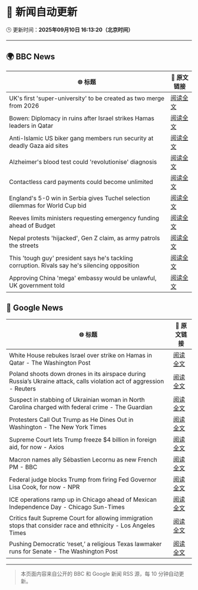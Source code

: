 # 🧠 新闻自动更新

🕒 更新时间：**2025年09月10日 16:13:20（北京时间）**

---

## 🌍 BBC News

| 🌐 标题 | 🔗 原文链接 |
|--------|-------------|
| UK's first 'super-university' to be created as two merge from 2026 | [阅读全文](https://www.bbc.com/news/articles/cy85905dj2wo?at_medium=RSS&at_campaign=rss) |
| Bowen: Diplomacy in ruins after Israel strikes Hamas leaders in Qatar | [阅读全文](https://www.bbc.com/news/articles/cm2zepgp5neo?at_medium=RSS&at_campaign=rss) |
| Anti-Islamic US biker gang members run security at deadly Gaza aid sites | [阅读全文](https://www.bbc.com/news/articles/cm2zy4l8jgeo?at_medium=RSS&at_campaign=rss) |
| Alzheimer's blood test could 'revolutionise' diagnosis | [阅读全文](https://www.bbc.com/news/articles/cm2ze84e8p1o?at_medium=RSS&at_campaign=rss) |
| Contactless card payments could become unlimited | [阅读全文](https://www.bbc.com/news/articles/czjv7jy2r9vo?at_medium=RSS&at_campaign=rss) |
| England's 5-0 win in Serbia gives Tuchel selection dilemmas for World Cup bid | [阅读全文](https://www.bbc.com/sport/football/articles/ckg3ne08kk7o?at_medium=RSS&at_campaign=rss) |
| Reeves limits ministers requesting emergency funding ahead of Budget | [阅读全文](https://www.bbc.com/news/articles/cyv63l3395zo?at_medium=RSS&at_campaign=rss) |
| Nepal protests 'hijacked', Gen Z claim, as army patrols the streets | [阅读全文](https://www.bbc.com/news/articles/cjd1ndmrej0o?at_medium=RSS&at_campaign=rss) |
| This 'tough guy' president says he's tackling corruption. Rivals say he's silencing opposition | [阅读全文](https://www.bbc.com/news/articles/ckgqzk31qyzo?at_medium=RSS&at_campaign=rss) |
| Approving China 'mega' embassy would be unlawful, UK government told | [阅读全文](https://www.bbc.com/news/articles/c864w2942vdo?at_medium=RSS&at_campaign=rss) |

## 📰 Google News

| 🌐 标题 | 🔗 原文链接 |
|--------|-------------|
| White House rebukes Israel over strike on Hamas in Qatar - The Washington Post | [阅读全文](https://news.google.com/rss/articles/CBMijgFBVV95cUxPSW1YWHpDd3Q5b2VjeDVmaFN6SE9EdjdsWTVFOTZhR0YyWUU3VnZKaXhYaHMzRWRwVnN0RlJ3QlFmLThhMElrR0NtYU1Hd3hHLWZJeHlXSVNIem9xVzdOY3V6aExjZ1hGbldlOWp4NzdJZTNUUXlHZldFNVBDcU9EcnFjaUo3cGktVHdDXzJ3?oc=5) |
| Poland shoots down drones in its airspace during Russia’s Ukraine attack, calls violation act of aggression - Reuters | [阅读全文](https://news.google.com/rss/articles/CBMi0wFBVV95cUxObmlaSnlfb3hqMFRKemNFUldnR25zNkU3QjJCRmU5NGpGLW1PODQzRnN2b2dHUXZTb2g2SHRUR3ppYUYwZTZjTk5rUXBUVmZTRk93SlJjazdHZ2tNZnpjMjdpeTBZcGtCWHJoeXdRamNRZ2Q2ZHRUOXhINTU2X1J0ckZYamVVTGVCYnlBNFNkOGV5NEpqbmh3MUN1bnJETVl3bXMyc3Q2RVZLdVliaG5wQXI1NWx1RXRQWnJCcFA1QXZ1b1FiU3JudGdiU1praTRXcFdB?oc=5) |
| Suspect in stabbing of Ukrainian woman in North Carolina charged with federal crime - The Guardian | [阅读全文](https://news.google.com/rss/articles/CBMijgFBVV95cUxQbnhLaGRvSkZGRFBQVlJzVFJLV0xYazhHUFJDdEdrR3hyRjM4SFozV244VTVFcWN5VzltSFMzb3dFOG5xX3JWOW5wZnh1SU5uakV5NGE0Q2xEWGRvVzFyd19wTFV0VmlTOW44X1VTVHI4akVQVnZFQi0tdDB6OUsyNzFNTTJ2MFhMQUM0ZEln?oc=5) |
| Protesters Call Out Trump as He Dines Out in Washington - The New York Times | [阅读全文](https://news.google.com/rss/articles/CBMijAFBVV95cUxQZ2JqaFZNTUZ6bTRUbkZkdzNOQU5zU1laVl91QWMtUXFHN0JobHFrazlvaUlXbVdrNWxhQVhHQUN4OG5felNXOUVkVmZlZEpBOVF3eHVwQ2l1TGdhYnR0SXJEQjNnVEZUdDg1QUlYOEd5Ry1SOEJSdzE4UHBCNXRxT1I5TEVtZEs3UzFhWg?oc=5) |
| Supreme Court lets Trump freeze $4 billion in foreign aid, for now - Axios | [阅读全文](https://news.google.com/rss/articles/CBMifEFVX3lxTFBQN1hoZE9fd0hfWVRIYllZNFdpYU5KcHRDQ2pYNGRoejl2X3BfMHVmaTNrTktLOHFFcUQ2T05JUFRiTlc0eGxrY1F4eVR0NFFXMFQzSTBuY09PemhjQXBqb3JOVHVLbFNzTGtxV1ROZU5GeldJbTZXNFZiNHU?oc=5) |
| Macron names ally Sébastien Lecornu as new French PM - BBC | [阅读全文](https://news.google.com/rss/articles/CBMiWkFVX3lxTE5aZFNOblI3SHhXcDJmckM4QVZEbWIzWGlRbTdET0w2Rk14RnR5T3pNaHM3V25XQ3J6dFdNZzNKeUFmeDE4cm81SDBDeGZ6bm9Fa1U5TlhrZkh1UdIBX0FVX3lxTE5jbjl4bXVfWk5FSk5tc3o0NTU3d0ktTWlaMFlucUhxaEZTbWFsZnIwLXpacHpOWlljaDBZMjFZc3dTcjdvTS1fc2xyYjZUWW5TbXprRHZvUThGM3RMQzBR?oc=5) |
| Federal judge blocks Trump from firing Fed Governor Lisa Cook, for now - NPR | [阅读全文](https://news.google.com/rss/articles/CBMipgFBVV95cUxQUVZHMnUyYVh5NU9feDM0SkxUNTB6YUV3RWNXUEVOZUVvaHFlelppZmFaVjEtc0NpdkliYXgwUmZJYjFBS0R1ZGxJVElEa1dUUi1LLXFlVVh4UGZLSDRneTRndW9LUTB6dUZVN1J6N05JQ0RXc0w4alo2WWZKZEpUd1VVUHJXSnRhLXlCU2NhRUYzSzl5V3VaWVJwZjZaRWpfMUd4Q2pB?oc=5) |
| ICE operations ramp up in Chicago ahead of Mexican Independence Day - Chicago Sun-Times | [阅读全文](https://news.google.com/rss/articles/CBMikgFBVV95cUxNeVpjM3ZDaS1faUptY25nZm9aUUhCM1Y2aFpMQlVIaDJYR1JlRk5uTG93dGZEbnpsZmlySjdSNjE5bWkwV3pVMTBLXzJFUmR4WEMyQWhFTFN5cWpNMVRkeDdWMmxVZ08wVno0ZEVSQkRNZlBGVXFJdXM4VEoza1VWeDA1V2VqelpTeWpqUjFVampKdw?oc=5) |
| Critics fault Supreme Court for allowing immigration stops that consider race and ethnicity - Los Angeles Times | [阅读全文](https://news.google.com/rss/articles/CBMi0wFBVV95cUxNNG5TRXpWMXRMakNxX01qQmlaYzBweUFSY3czSzdHNWpMOUNGbXltQTBvZkpreFNGT0pFWHpXeXJTX0FsdUVwaXpfWmluODVRN2hocmg4RjlxYWRnTUR1c3RiTGNVeHo1MXlWMG5VaG1vOWljZmc2OFJuUDhNSEFJQUJMX1VuOXAtelV2QWRVTDdtc2JJdHJDWmpLU29sRVViRE9LcXJYLTJ5bVYwUkRqazh2WkM1NkswcTV0Q3lPZml3aXJPSW55Y2F4SDlrMDFXWUs4?oc=5) |
| Pushing Democratic ‘reset,’ a religious Texas lawmaker runs for Senate - The Washington Post | [阅读全文](https://news.google.com/rss/articles/CBMinwFBVV95cUxNdklZYzdOdUZQQXlXQ2pLQjJXdkJTM01BaU1HWU1OdHRGTkhMWUJPS3NuZ2xFNFg3blFUdWhyS1Z2XzZ0QXh1WXA2b3ptQmJIUERoelg4NFdYc0FKUk5IeElaUkhfbUJBc3VDbEVtX1h5V05nc19Qazc3VmY5cFNSay16LXpiUGNTX3R5S0lVOFR1MmxHbWpfbEh4cm0zUUk?oc=5) |

---
> 本页面内容来自公开的 BBC 和 Google 新闻 RSS 源，每 10 分钟自动更新。